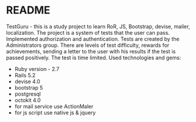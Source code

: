 # README

TestGuru - this is a study project to learn RoR, JS, Bootstrap, devise, mailer, localization. 
The project is a system of tests that the user can pass. Implemented authorization and authentication. Tests are created by the Administrators group. There are levels of test difficulty, rewards for achievements, sending a letter to the user with his results if the test is passed positively. The test is time limited.
Used technologies and gems:
* Ruby version - 2.7
* Rails 5.2
* devise 4.0
* bootstrap 5
* postgresql 
* octokit 4.0
* for mail service use ActionMaler
* for js script use native js & jquery
  

